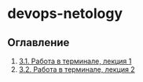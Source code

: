 # devops-netology

## Оглавление
1. [3.1. Работа в терминале, лекция 1](https://github.com/bad-docff/devops-netology/tree/Work_in_terminal/hw/03-sysadmin-01-terminal)
1. [3.2. Работа в терминале, лекция 2](https://github.com/bad-docff/devops-netology/tree/Work_in_terminal/hw/03-sysadmin-02-terminal)